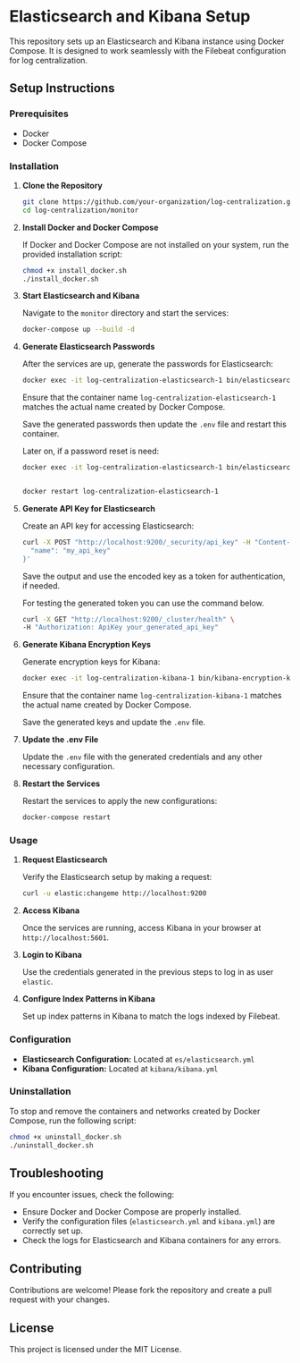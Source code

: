 # Elasticsearch and Kibana Setup

This repository sets up an Elasticsearch and Kibana instance using Docker Compose. It is designed to work seamlessly with the Filebeat configuration for log centralization.

## Setup Instructions

### Prerequisites

- Docker
- Docker Compose

### Installation

1. **Clone the Repository**

   ```sh
   git clone https://github.com/your-organization/log-centralization.git
   cd log-centralization/monitor
   ```

2. **Install Docker and Docker Compose**

   If Docker and Docker Compose are not installed on your system, run the provided installation script:

   ```sh
   chmod +x install_docker.sh
   ./install_docker.sh
   ```

3. **Start Elasticsearch and Kibana**

   Navigate to the `monitor` directory and start the services:

   ```sh
   docker-compose up --build -d
   ```

4. **Generate Elasticsearch Passwords**

   After the services are up, generate the passwords for Elasticsearch:

   ```sh
   docker exec -it log-centralization-elasticsearch-1 bin/elasticsearch-setup-passwords auto

   ```

   Ensure that the container name `log-centralization-elasticsearch-1` matches the actual name created by Docker Compose.

   Save the generated passwords then update the `.env` file and restart this container.

   Later on, if a password reset is need:

   ```sh
   docker exec -it log-centralization-elasticsearch-1 bin/elasticsearch-reset-password -u <username>


   docker restart log-centralization-elasticsearch-1

   ```

5. **Generate API Key for Elasticsearch**

   Create an API key for accessing Elasticsearch:

   ```sh
   curl -X POST "http://localhost:9200/_security/api_key" -H "Content-Type: application/json" -u "elastic:changeme" -d '{
     "name": "my_api_key"
   }'
   ```

   Save the output and use the encoded key as a token for authentication, if needed.

   For testing the generated token you can use the command below.

   ```sh
   curl -X GET "http://localhost:9200/_cluster/health" \
   -H "Authorization: ApiKey your_generated_api_key"
   ```

6. **Generate Kibana Encryption Keys**

   Generate encryption keys for Kibana:

   ```sh
   docker exec -it log-centralization-kibana-1 bin/kibana-encryption-keys generate --force
   ```

   Ensure that the container name `log-centralization-kibana-1` matches the actual name created by Docker Compose.

   Save the generated keys and update the `.env` file.

7. **Update the .env File**

   Update the `.env` file with the generated credentials and any other necessary configuration.

8. **Restart the Services**

   Restart the services to apply the new configurations:

   ```sh
   docker-compose restart
   ```

### Usage

1. **Request Elasticsearch**

   Verify the Elasticsearch setup by making a request:

   ```sh
   curl -u elastic:changeme http://localhost:9200
   ```

2. **Access Kibana**

   Once the services are running, access Kibana in your browser at `http://localhost:5601`.

3. **Login to Kibana**

   Use the credentials generated in the previous steps to log in as user `elastic`.

4. **Configure Index Patterns in Kibana**

   Set up index patterns in Kibana to match the logs indexed by Filebeat.

### Configuration

- **Elasticsearch Configuration:** Located at `es/elasticsearch.yml`
- **Kibana Configuration:** Located at `kibana/kibana.yml`

### Uninstallation

To stop and remove the containers and networks created by Docker Compose, run the following script:

```sh
chmod +x uninstall_docker.sh
./uninstall_docker.sh
```

## Troubleshooting

If you encounter issues, check the following:

- Ensure Docker and Docker Compose are properly installed.
- Verify the configuration files (`elasticsearch.yml` and `kibana.yml`) are correctly set up.
- Check the logs for Elasticsearch and Kibana containers for any errors.

## Contributing

Contributions are welcome! Please fork the repository and create a pull request with your changes.

## License

This project is licensed under the MIT License.
